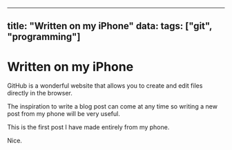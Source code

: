 
---
title: "Written on my iPhone"
data:
    tags: ["git", "programming"]
---

# Written on my iPhone

GitHub is a wonderful website that allows you to create and edit files directly in the browser.

The inspiration to write a blog post can come at any time so writing a new post from my phone will be very useful.

This is the first post I have made entirely from my phone.

Nice.

